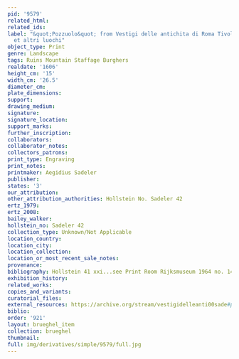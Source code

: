 ```yaml
---
pid: '9579'
related_html: 
related_ids: 
label: "&quot;Pozzuolo&quot; from Vestigi delle antichita di Roma Tivoli Pozzuolo
  et altri luochi"
object_type: Print
genre: Landscape
tags: Ruins Mountain Staffage Burghers
realdate: '1606'
height_cm: '15'
width_cm: '26.5'
diameter_cm: 
plate_dimensions: 
support: 
drawing_medium: 
signature: 
signature_location: 
support_marks: 
further_inscription: 
collaborators: 
collaborator_notes: 
collectors_patrons: 
print_type: Engraving
print_notes: 
printmaker: Aegidius Sadeler
publisher: 
states: '3'
our_attribution: 
other_attribution_authorities: Hollstein No. Sadeler 42
ertz_1979: 
ertz_2008: 
bailey_walker: 
hollstein_no: Sadeler 42
collection_type: Unknown/Not Applicable
location_country: 
location_city: 
location_collection: 
location_or_most_recent_sale_notes: 
provenance: 
bibliography: Hollstein 41 xxi...see Print Room Rijksmuseum 1964 no. 14
exhibition_history: 
related_works: 
copies_and_variants: 
curatorial_files: 
external_resources: https://archive.org/stream/vestigidelleanti00sade#page/42/mode/1up
biblio: 
order: '921'
layout: brueghel_item
collection: brueghel
thumbnail: 
full: img/derivatives/simple/9579/full.jpg
---
```

